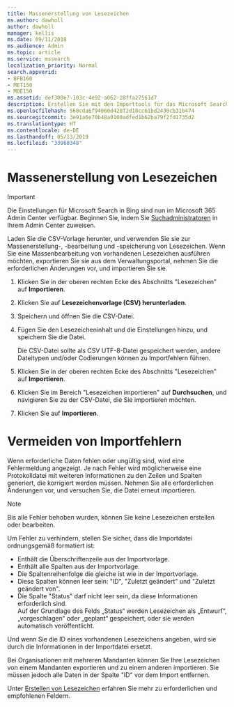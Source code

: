 ```yaml
---
title: Massenerstellung von Lesezeichen
ms.author: dawholl
author: dawholl
manager: kellis
ms.date: 09/11/2018
ms.audience: Admin
ms.topic: article
ms.service: mssearch
localization_priority: Normal
search.appverid:
- BFB160
- MET150
- MOE150
ms.assetid: def300e7-103c-4e92-a062-28ffa27561d7
description: Erstellen Sie mit den Importtools für das Microsoft Search-Verwaltungsportal sehr viele Lesezeichen gleichzeitig.
ms.openlocfilehash: 560cda6f94060d428f2d18cc61bd2430cb31b474
ms.sourcegitcommit: 3e91a6e70b48a0100adfed1b62ba79f2fd1735d2
ms.translationtype: HT
ms.contentlocale: de-DE
ms.lasthandoff: 05/13/2019
ms.locfileid: "33968348"
---
```

# <a name="bulk-create-bookmarks"></a>Massenerstellung von Lesezeichen

> [!IMPORTANT]
> Die Einstellungen für Microsoft Search in Bing sind nun im Microsoft 365 Admin Center verfügbar. Beginnen Sie, indem Sie [Suchadministratoren](https://docs.microsoft.com/de-DE/microsoftsearch/setup-microsoft-search#step-2-assign-search-admin-and-search-editor) in Ihrem Admin Center zuweisen.
    
Laden Sie die CSV-Vorlage herunter, und verwenden Sie sie zur Massenerstellung-, -bearbeitung und -speicherung von Lesezeichen. Wenn Sie eine Massenbearbeitung von vorhandenen Lesezeichen ausführen möchten, exportieren Sie sie aus dem Verwaltungsportal, nehmen Sie die erforderlichen Änderungen vor, und importieren Sie sie.
  
1. Klicken Sie in der oberen rechten Ecke des Abschnitts "Lesezeichen" auf **Importieren**.
    
2. Klicken Sie auf **Lesezeichenvorlage (CSV) herunterladen**.
    
3. Speichern und öffnen Sie die CSV-Datei.
    
4. Fügen Sie den Lesezeicheninhalt und die Einstellungen hinzu, und speichern Sie die Datei.

    Die CSV-Datei sollte als CSV UTF-8-Datei gespeichert werden, andere Dateitypen und/oder Codierungen können zu Importfehlern führen.
    
5. Klicken Sie in der oberen rechten Ecke des Abschnitts "Lesezeichen" auf **Importieren**.
    
6. Klicken Sie im Bereich "Lesezeichen importieren" auf **Durchsuchen**, und navigieren Sie zu der CSV-Datei, die Sie importieren möchten. 
    
7. Klicken Sie auf **Importieren**.

# <a name="prevent-import-errors"></a>Vermeiden von Importfehlern      
Wenn erforderliche Daten fehlen oder ungültig sind, wird eine Fehlermeldung angezeigt. Je nach Fehler wird möglicherweise eine Protokolldatei mit weiteren Informationen zu den Zeilen und Spalten generiert, die korrigiert werden müssen. Nehmen Sie alle erforderlichen Änderungen vor, und versuchen Sie, die Datei erneut importieren.

> [!NOTE]
> Bis alle Fehler behoben wurden, können Sie keine Lesezeichen erstellen oder bearbeiten. 

Um Fehler zu verhindern, stellen Sie sicher, dass die Importdatei ordnungsgemäß formatiert ist:
- Enthält die Überschriftenzeile aus der Importvorlage.
- Enthält alle Spalten aus der Importvorlage.
- Die Spaltenreihenfolge die gleiche ist wie in der Importvorlage.
- Diese Spalten können leer sein: "ID", "Zuletzt geändert" und "Zuletzt geändert von".
- Die Spalte "Status" darf nicht leer sein, da diese Informationen erforderlich sind.  
Auf der Grundlage des Felds „Status“ werden Lesezeichen als „Entwurf“, „vorgeschlagen“ oder „geplant“ gespeichert, oder sie werden automatisch veröffentlicht.

Und wenn Sie die ID eines vorhandenen Lesezeichens angeben, wird sie durch die Informationen in der Importdatei ersetzt.

Bei Organisationen mit mehreren Mandanten können Sie Ihre Lesezeichen von einem Mandanten exportieren und zu einem anderen importieren. Sie müssen jedoch alle Daten in der Spalte "ID" vor dem Import entfernen.

Unter [Erstellen von Lesezeichen](create-bookmarks.md) erfahren Sie mehr zu erforderlichen und empfohlenen Feldern.
